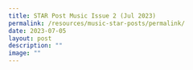 ```yaml
---
title: STAR Post Music Issue 2 (Jul 2023)
permalink: /resources/music-star-posts/permalink/
date: 2023-07-05
layout: post
description: ""
image: ""
---
```

